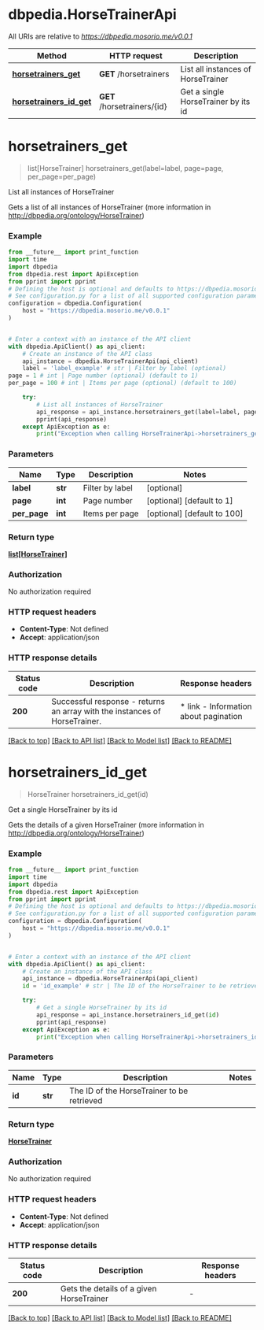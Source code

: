 # dbpedia.HorseTrainerApi

All URIs are relative to *https://dbpedia.mosorio.me/v0.0.1*

Method | HTTP request | Description
------------- | ------------- | -------------
[**horsetrainers_get**](HorseTrainerApi.md#horsetrainers_get) | **GET** /horsetrainers | List all instances of HorseTrainer
[**horsetrainers_id_get**](HorseTrainerApi.md#horsetrainers_id_get) | **GET** /horsetrainers/{id} | Get a single HorseTrainer by its id


# **horsetrainers_get**
> list[HorseTrainer] horsetrainers_get(label=label, page=page, per_page=per_page)

List all instances of HorseTrainer

Gets a list of all instances of HorseTrainer (more information in http://dbpedia.org/ontology/HorseTrainer)

### Example

```python
from __future__ import print_function
import time
import dbpedia
from dbpedia.rest import ApiException
from pprint import pprint
# Defining the host is optional and defaults to https://dbpedia.mosorio.me/v0.0.1
# See configuration.py for a list of all supported configuration parameters.
configuration = dbpedia.Configuration(
    host = "https://dbpedia.mosorio.me/v0.0.1"
)


# Enter a context with an instance of the API client
with dbpedia.ApiClient() as api_client:
    # Create an instance of the API class
    api_instance = dbpedia.HorseTrainerApi(api_client)
    label = 'label_example' # str | Filter by label (optional)
page = 1 # int | Page number (optional) (default to 1)
per_page = 100 # int | Items per page (optional) (default to 100)

    try:
        # List all instances of HorseTrainer
        api_response = api_instance.horsetrainers_get(label=label, page=page, per_page=per_page)
        pprint(api_response)
    except ApiException as e:
        print("Exception when calling HorseTrainerApi->horsetrainers_get: %s\n" % e)
```

### Parameters

Name | Type | Description  | Notes
------------- | ------------- | ------------- | -------------
 **label** | **str**| Filter by label | [optional] 
 **page** | **int**| Page number | [optional] [default to 1]
 **per_page** | **int**| Items per page | [optional] [default to 100]

### Return type

[**list[HorseTrainer]**](HorseTrainer.md)

### Authorization

No authorization required

### HTTP request headers

 - **Content-Type**: Not defined
 - **Accept**: application/json

### HTTP response details
| Status code | Description | Response headers |
|-------------|-------------|------------------|
**200** | Successful response - returns an array with the instances of HorseTrainer. |  * link - Information about pagination <br>  |

[[Back to top]](#) [[Back to API list]](../README.md#documentation-for-api-endpoints) [[Back to Model list]](../README.md#documentation-for-models) [[Back to README]](../README.md)

# **horsetrainers_id_get**
> HorseTrainer horsetrainers_id_get(id)

Get a single HorseTrainer by its id

Gets the details of a given HorseTrainer (more information in http://dbpedia.org/ontology/HorseTrainer)

### Example

```python
from __future__ import print_function
import time
import dbpedia
from dbpedia.rest import ApiException
from pprint import pprint
# Defining the host is optional and defaults to https://dbpedia.mosorio.me/v0.0.1
# See configuration.py for a list of all supported configuration parameters.
configuration = dbpedia.Configuration(
    host = "https://dbpedia.mosorio.me/v0.0.1"
)


# Enter a context with an instance of the API client
with dbpedia.ApiClient() as api_client:
    # Create an instance of the API class
    api_instance = dbpedia.HorseTrainerApi(api_client)
    id = 'id_example' # str | The ID of the HorseTrainer to be retrieved

    try:
        # Get a single HorseTrainer by its id
        api_response = api_instance.horsetrainers_id_get(id)
        pprint(api_response)
    except ApiException as e:
        print("Exception when calling HorseTrainerApi->horsetrainers_id_get: %s\n" % e)
```

### Parameters

Name | Type | Description  | Notes
------------- | ------------- | ------------- | -------------
 **id** | **str**| The ID of the HorseTrainer to be retrieved | 

### Return type

[**HorseTrainer**](HorseTrainer.md)

### Authorization

No authorization required

### HTTP request headers

 - **Content-Type**: Not defined
 - **Accept**: application/json

### HTTP response details
| Status code | Description | Response headers |
|-------------|-------------|------------------|
**200** | Gets the details of a given HorseTrainer |  -  |

[[Back to top]](#) [[Back to API list]](../README.md#documentation-for-api-endpoints) [[Back to Model list]](../README.md#documentation-for-models) [[Back to README]](../README.md)

